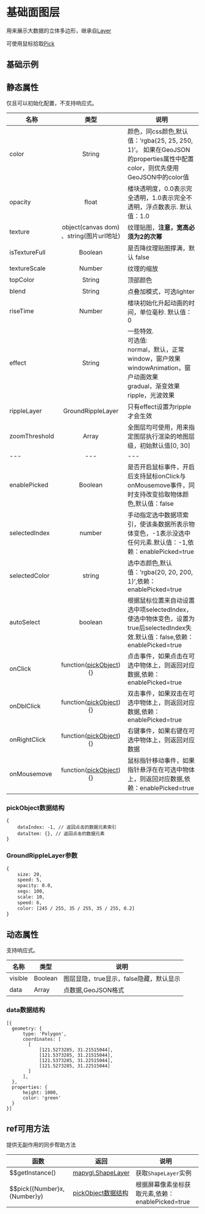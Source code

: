 # 基础面图层
用来展示大数据的立体多边形，继承自[Layer](https://mapv.baidu.com/gl/docs/Layer.html)

可使用鼠标拾取[Pick](https://mapv.baidu.com/gl/docs/Pick.html)

## 基础示例

<vuep template="#example"></vuep>

<script v-pre type="text/x-template" id="example">

  <template>
    <div class="bmap-page-container">
      <el-bmap vid="bmapDemo" :map-style-v2="darkStyle" :tilt="60" :heading="0" :zoom="zoom" :center="center" class="bmap-demo" :events="{init: ()=>{initMap()}}">
        <el-bmapv-view ref="view">
            <el-bmapv-shape-layer :ripple-layer="rippleLayer" texture="./assets/images/out.png" :texture-scale="0.0001" :is-texture-full="true" :rise-time="2000" effect="ripple" :color="color" :blend="blend" :data="data"></el-bmapv-shape-layer>
        </el-bmapv-view>
      </el-bmap>
    </div>
  </template>

  <style>
    .bmap-demo {
      height: 300px;
    }
  </style>

  <script>
  let darkStyle = {
        styleJson: [{
                featureType: 'background',
                elementType: 'geometry',
                stylers: {
                    color: '#070c17ff'
                }
            }, {
                featureType: 'poilabel',
                elementType: 'labels.icon',
                stylers: {
                    visibility: 'off'
                }
            }, {
                featureType: 'road',
                elementType: 'labels',
                stylers: {
                    visibility: 'off'
                }
            }, {
                featureType: 'road',
                elementType: 'geometry.fill',
                stylers: {
                    color: '#151e25ff'
                }
            }, {
                featureType: 'road',
                elementType: 'geometry.stroke',
                stylers: {
                    color: '#ffffff00'
                }
            }, {
                featureType: 'highway',
                elementType: 'geometry.fill',
                stylers: {
                    color: '#27303bff'
                }
            }, {
                featureType: 'highway',
                elementType: 'geometry.stroke',
                stylers: {
                    color: '#ffffff00'
                }
            }, {
                featureType: 'nationalway',
                elementType: 'geometry.fill',
                stylers: {
                    color: '#27303bff'
                }
            }, {
                featureType: 'nationalway',
                elementType: 'geometry.stroke',
                stylers: {
                    color: '#ffffff00'
                }
            }, {
                featureType: 'provincialway',
                elementType: 'geometry.fill',
                stylers: {
                    color: '#27303bff'
                }
            }, {
                featureType: 'provincialway',
                elementType: 'geometry.stroke',
                stylers: {
                    color: '#ffffff00'
                }
            }, {
                featureType: 'railway',
                elementType: 'geometry',
                stylers: {
                    visibility: 'off'
                }
            }, {
                featureType: 'highwaysign',
                elementType: 'labels',
                stylers: {
                    visibility: 'off'
                }
            }, {
                featureType: 'highwaysign',
                elementType: 'labels.icon',
                stylers: {
                    visibility: 'off'
                }
            }, {
                featureType: 'nationalwaysign',
                elementType: 'labels.icon',
                stylers: {
                    visibility: 'off'
                }
            }, {
                featureType: 'nationalwaysign',
                elementType: 'labels',
                stylers: {
                    visibility: 'off'
                }
            }, {
                featureType: 'provincialwaysign',
                elementType: 'labels',
                stylers: {
                    visibility: 'off'
                }
            }, {
                featureType: 'provincialwaysign',
                elementType: 'labels.icon',
                stylers: {
                    visibility: 'off'
                }
            }, {
                featureType: 'tertiarywaysign',
                elementType: 'labels',
                stylers: {
                    visibility: 'off'
                }
            }, {
                featureType: 'tertiarywaysign',
                elementType: 'labels.icon',
                stylers: {
                    visibility: 'off'
                }
            }, {
                featureType: 'subwaylabel',
                elementType: 'labels',
                stylers: {
                    visibility: 'off'
                }
            }, {
                featureType: 'subwaylabel',
                elementType: 'labels.icon',
                stylers: {
                    visibility: 'off'
                }
            }, {
                featureType: 'poilabel',
                elementType: 'labels.text.fill',
                stylers: {
                    color: '#80868dff'
                }
            }, {
                featureType: 'poilabel',
                elementType: 'labels.text.stroke',
                stylers: {
                    color: '#ffffff00'
                }
            }, {
                featureType: 'districtlabel',
                elementType: 'labels.text.fill',
                stylers: {
                    color: '#71767aff'
                }
            }, {
                featureType: 'districtlabel',
                elementType: 'labels.text.stroke',
                stylers: {
                    color: '#ffffff00'
                }
            }, {
                featureType: 'poilabel',
                elementType: 'labels',
                stylers: {
                    visibility: 'off'
                }
            }, {
                featureType: 'airportlabel',
                elementType: 'labels',
                stylers: {
                    visibility: 'on'
                }
            }, {
                featureType: 'airportlabel',
                elementType: 'labels.icon',
                stylers: {
                    visibility: 'off'
                }
            }, {
                featureType: 'airportlabel',
                elementType: 'labels.text.fill',
                stylers: {
                    color: '#80868dff'
                }
            }, {
                featureType: 'airportlabel',
                elementType: 'labels.text.stroke',
                stylers: {
                    color: '#ffffff00'
                }
            }, {
                featureType: 'manmade',
                elementType: 'labels',
                stylers: {
                    visibility: 'off'
                }
            }, {
                featureType: 'manmade',
                elementType: 'geometry',
                stylers: {
                    color: '#070c17ff'
                }
            }, {
                featureType: 'water',
                elementType: 'labels',
                stylers: {
                    visibility: 'off'
                }
            }, {
                featureType: 'water',
                elementType: 'geometry',
                stylers: {
                    color: '#141d27ff'
                }
            }, {
                featureType: 'green',
                elementType: 'geometry',
                stylers: {
                    color: '#122228ff',
                    visibility: 'off'
                }
            }, {
                featureType: 'subway',
                elementType: 'geometry',
                stylers: {
                    visibility: 'off'
                }
            }, {
                featureType: 'highway',
                elementType: 'labels',
                stylers: {
                    visibility: 'on'
                }
            }, {
                featureType: 'highway',
                elementType: 'labels.text.stroke',
                stylers: {
                    color: '#ffffff00'
                }
            }, {
                featureType: 'highway',
                elementType: 'labels.text.fill',
                stylers: {
                    color: '#5f6468ff'
                }
            }, {
                featureType: 'town',
                elementType: 'labels',
                stylers: {
                    visibility: 'off'
                }
            }, {
                featureType: 'village',
                elementType: 'labels',
                stylers: {
                    visibility: 'off'
                }
            }, {
                featureType: 'highway',
                elementType: 'geometry',
                stylers: {
                    weight: 3
                }
            }, {
                featureType: 'cityhighway',
                elementType: 'geometry.fill',
                stylers: {
                    color: '#27303bff'
                }
            }, {
                featureType: 'arterial',
                elementType: 'geometry.fill',
                stylers: {
                    color: '#27303bff'
                }
            }, {
                featureType: 'arterial',
                elementType: 'geometry.stroke',
                stylers: {
                    color: '#ffffff00'
                }
            }, {
                featureType: 'cityhighway',
                elementType: 'geometry.stroke',
                stylers: {
                    color: '#ffffff00'
                }
            }]
        };
  
  let rippleLayer = new VueMapvgl.mapvgl.GroundRippleLayer({
          size: 20,
          opacity: 0.0,
          segs: 100,
          scale: 10,
          speed: 6,
          color: [245 / 255, 35 / 255, 35 / 255, 1]
      });
  
    module.exports = {
      name: 'bmap-page',
      data() {
        
        return {
          zoom: 14,
          center: [106.542353,29.565448],
          color: 'rgba(50, 50, 200, 1)',
          blend: 'lighter',
          darkStyle,
          rippleLayer,
          data: [{
              geometry: {
                  type: 'Polygon',
                  coordinates: [
                    [
                        [121.5273285, 31.21515044],
                        [121.5373285, 31.21515044],
                        [121.5373285, 31.22515044],
                        [121.5273285, 31.22515044]
                    ]
                  ],
              },
              properties: {
                  height: 1000,
                  color: 'green'
              }
          }]
        };
      },
      mounted(){
          fetch('./assets/json/chongqing.json').then( (rs) => {
                  return rs.json();
              }).then( (rs) => {
                  let data = rs;
                  let polygons = [];
                  let len = data.length;
                  for (let i = 0; i < len; i++) {
                      let line = data[i];
                      let polygon = [];
                      let pt = [line[1] * 512, line[2] * 512];
                      for (let j = 3; j < line.length; j += 2) {
                          pt[0] += line[j] / 100 / 2;
                          pt[1] += line[j + 1] / 100 / 2;
                          polygon.push([pt[0], pt[1]]);
                      }
          
                      polygons.push({
                          geometry: {
                              type: 'Polygon',
                              coordinates: [polygon]
                          },
                          properties: {
                              height: line[0] / 2
                          }
                      });
                  }
          
                  this.data = polygons;
          
              });
      },
      methods: {
          initMap(){
            let point = new BMapGL.Point(106.542353,29.565448);
            let data = [{
                  geometry: {type: 'Point', coordinates: [point.lng, point.lat]}
              }];
            this.rippleLayer.setData(data);
          },
      }
    };
  </script>

</script>


## 静态属性
仅且可以初始化配置，不支持响应式。

名称 | 类型 | 说明
---|:---:|---
color | String | 颜色，同css颜色,默认值：’rgba(25, 25, 250, 1)’。 如果在GeoJSON的properties属性中配置color，则优先使用GeoJSON中的color值
opacity | float | 楼块透明度，0.0表示完全透明，1.0表示完全不透明，浮点数表示. 默认值：1.0
texture | object(canvas dom) 、string(图片url地址) | 纹理贴图，**注意，宽高必须为2的次幂**
isTextureFull | Boolean | 是否降纹理贴图撑满，默认 false
textureScale | Number | 纹理的缩放
topColor | String | 顶部颜色
blend | String | 点叠加模式，可选lighter
riseTime | Number | 楼块初始化升起动画的时间，单位毫秒. 默认值：0
effect | String | 一些特效. <br/>可选值:<br/> normal，默认，正常<br/> window，窗户效果<br/> windowAnimation，窗户动画效果<br/> gradual，渐变效果<br/> ripple，光波效果
rippleLayer | GroundRippleLayer | 只有effect设置为ripple才会生效
zoomThreshold | Array | 全图层均可使用，用来指定图层执行渲染的地图层级，初始默认值[0, 30]
---|---|---
enablePicked | Boolean | 是否开启鼠标事件，开启后支持鼠标onClick与onMousemove事件，同时支持改变拾取物体颜色,默认值：false
selectedIndex | number | 手动指定选中数据项索引，使该条数据所表示物体变色，-1表示没选中任何元素.默认值：-1,依赖：enablePicked=true
selectedColor | string | 选中态颜色,默认值：’rgba(20, 20, 200, 1)’,依赖：enablePicked=true
autoSelect | boolean | 根据鼠标位置来自动设置选中项selectedIndex，使选中物体变色，设置为true后selectedIndex失效.默认值：false,依赖：enablePicked=true
onClick | function([pickObject](#pickObject数据结构)){} | 点击事件，如果点击在可选中物体上，则返回对应数据,依赖：enablePicked=true
onDblClick | function([pickObject](#pickObject数据结构)){} | 双击事件，如果双击在可选中物体上，则返回对应数据,依赖：enablePicked=true
onRightClick | function([pickObject](#pickObject数据结构)){} | 右键事件，如果右键在可选中物体上，则返回对应数据
onMousemove | function([pickObject](#pickObject数据结构)){} | 鼠标指针移动事件，如果指针悬浮在在可选中物体上，则返回对应数据,依赖：enablePicked=true

### pickObject数据结构
```
{
    dataIndex: -1, // 返回点击的数据元素索引
    dataItem: {}, // 返回点击的数据元素
}
```

### GroundRippleLayer参数
```html
{
    size: 20,
    speed: 5,
    opacity: 0.0,
    segs: 100,
    scale: 10,
    speed: 6,
    color: [245 / 255, 35 / 255, 35 / 255, 0.2]
}
```

## 动态属性
支持响应式。

名称 | 类型 | 说明
---|---|---|
visible | Boolean | 图层显隐，true显示，false隐藏，默认显示
data | Array  | 点数据,GeoJSON格式
                         
### data数据结构
```
[{
  geometry: {
      type: 'Polygon',
      coordinates: [
        [
            [121.5273285, 31.21515044],
            [121.5373285, 31.21515044],
            [121.5373285, 31.22515044],
            [121.5273285, 31.22515044]
        ]
      ],
  },
  properties: {
      height: 1000,
      color: 'green'
  }
}]
```

## ref可用方法
提供无副作用的同步帮助方法

函数 | 返回 | 说明
---|---|---|
$$getInstance() | [mapvgl.ShapeLayer](https://mapv.baidu.com/gl/docs/ShapeLayer.html) | 获取`ShapeLayer`实例
$$pick({Number}x, {Number}y) | [pickObject数据结构](#pickObject数据结构) | 根据屏幕像素坐标获取元素,依赖：enablePicked=true

